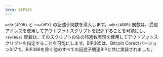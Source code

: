```yaml
---
term: BIP385
---
```


`addr(ADDR)` と `raw(HEX)` の記述子関数を導入します。`addr(ADDR)` 関数は、受信アドレスを使用してアウトプットスクリプトを記述することを可能にし、`raw(HEX)` 関数は、そのスクリプトの生の16進数表現を使用してアウトプットスクリプトを指定することを可能にします。BIP385は、Bitcoin Coreのバージョン0.17で、BIP386を除く他のすべての記述子関連BIPと共に実装されました。